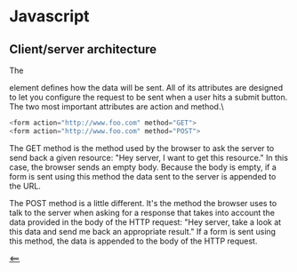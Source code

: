 # Javascript 


## Client/server architecture

The <form> element defines how the data will be sent. All of its attributes are designed to let you configure the request to be sent when a user hits a submit button. The two most important attributes are action and method.\


``` Javascript
<form action="http://www.foo.com" method="GET">
<form action="http://www.foo.com" method="POST">
```


The GET method is the method used by the browser to ask the server to send back a given resource: "Hey server, I want to get this resource." In this case, the browser sends an empty body. Because the body is empty, if a form is sent using this method the data sent to the server is appended to the URL.  

The POST method is a little different. It's the method the browser uses to talk to the server when asking for a response that takes into account the data provided in the body of the HTTP request: "Hey server, take a look at this data and send me back an appropriate result." If a form is sent using this method, the data is appended to the body of the HTTP request.



[<==](../README.md)
